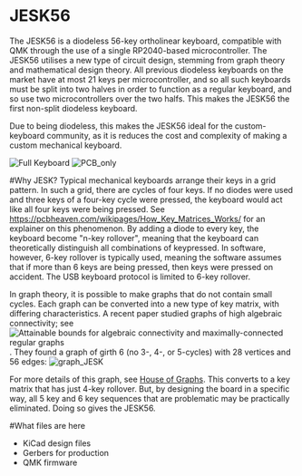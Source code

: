 # JESK56

The JESK56 is a diodeless 56-key ortholinear keyboard, compatible with QMK through the use of a single RP2040-based microcontroller. The JESK56 utilises a new type of circuit design, stemming from graph theory and mathematical design theory. All previous diodeless keyboards on the market have at most 21 keys per microcontroller, and so all such keyboards must be split into two halves in order to function as a regular keyboard, and so use two microcontrollers over the two halfs. This makes the JESK56 the first non-split diodeless keyboard. 

Due to being diodeless, this makes the JESK56 ideal for the custom-keyboard community, as it is reduces the cost and complexity of making a custom mechanical keyboard.

![Full Keyboard](https://github.com/triliu/JESK56/assets/3928134/cca97c47-b7c1-420f-9098-3839783bdc04)
![PCB_only](https://github.com/triliu/JESK56/assets/3928134/03baaf90-4083-4bb8-b3fc-9f85ba9a2aec)


#Why JESK?
Typical mechanical keyboards arrange their keys in a grid pattern. In such a grid, there are cycles of four keys. If no diodes were used and three keys of a four-key cycle were pressed, the keyboard would act like all four keys were being pressed. See https://pcbheaven.com/wikipages/How_Key_Matrices_Works/ for an explainer on this phenomenon. By adding a diode to every key, the keyboard become "n-key rollover", meaning that the keyboard can theoretically distinguish all combinations of keypressed. In software, however, 6-key rollover is typically used, meaning the software assumes that if more than 6 keys are being pressed, then keys were pressed on accident. The USB keyboard protocol is limited to 6-key rollover. 

In graph theory, it is possible to make graphs that do not contain small cycles. Each graph can be converted into a new type of key matrix, with differing characteristics. A recent paper studied graphs of high algebraic connectivity; see ![Attainable bounds for algebraic connectivity and maximally-connected regular graphs](https://arxiv.org/abs/2307.07308). They found a graph of girth 6 (no 3-, 4-, or 5-cycles) with 28 vertices and 56 edges:
![graph_JESK](https://github.com/triliu/JESK56/assets/3928134/93b0413c-0de7-4808-ae9d-428fda9361e3)

For more details of this graph, see [House of Graphs](https://houseofgraphs.org/graphs/49998). This converts to a key matrix that has just 4-key rollover. But, by designing the board in a specific way, all 5 key and 6 key sequences that are problematic may be practically eliminated. Doing so gives the JESK56. 

#What files are here
- KiCad design files
- Gerbers for production
- QMK firmware

